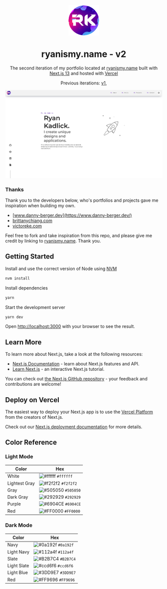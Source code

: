 <div align="center">
  <img alt="Logo" src="https://raw.githubusercontent.com/rkadlick/v2/main/public/logo.png" width="100" />
</div>
<h1 align="center">
  ryanismy.name - v2
</h1>
<p align="center">
  The second iteration of my portfolio located at <a href="https://ryanismy.name" target="_blank">ryanismy.name</a> built with <a href="https://nextjs.org/" target="_blank">Next.js 13</a> and hosted with <a href="https://vercel.com/" target="_blank">Vercel</a>
</p>
<p align="center">
  Previous iterations:
  <a href="https://github.com/rkadlick/rkadlick.github.io" target="_blank">v1</a>,
</p>

![demo](https://raw.githubusercontent.com/rkadlick/v2/main/app/images/screenshot.jpg)


### Thanks

Thank you to the developers below, who's portfolios and projects gave me inspiration when building my own.
- [www.danny-berger.dev](https://www.danny-berger.dev/)
- [brittanychiang.com](https://brittanychiang.com)
- [victoreke.com](https://victoreke.com/)

Feel free to fork and take inspiration from this repo, and please give me credit by linking to [ryanismy.name](https://ryanismy.name). Thank you.

## Getting Started

Install and use the correct version of Node using [NVM](https://github.com/nvm-sh/nvm)

   ```sh
   nvm install
   ```

Install dependencies

   ```sh
   yarn
   ```

Start the development server

   ```sh
   yarn dev
   ```

Open [http://localhost:3000](http://localhost:3000) with your browser to see the result.


## Learn More

To learn more about Next.js, take a look at the following resources:

- [Next.js Documentation](https://nextjs.org/docs) - learn about Next.js features and API.
- [Learn Next.js](https://nextjs.org/learn) - an interactive Next.js tutorial.

You can check out [the Next.js GitHub repository](https://github.com/vercel/next.js/) - your feedback and contributions are welcome!

## Deploy on Vercel

The easiest way to deploy your Next.js app is to use the [Vercel Platform](https://vercel.com/new?utm_medium=default-template&filter=next.js&utm_source=create-next-app&utm_campaign=create-next-app-readme) from the creators of Next.js.

Check out our [Next.js deployment documentation](https://nextjs.org/docs/deployment) for more details.


## Color Reference

### Light Mode

| Color          | Hex                                                                |
| -------------- | ------------------------------------------------------------------ |
| White          | ![#ffffff](https://via.placeholder.com/10/ffffff?text=+) `#ffffff` |
| Lightest Gray  | ![#f2f2f2](https://via.placeholder.com/10/f2f2f2?text=+) `#f2f2f2` |
| Gray           | ![#505050](https://via.placeholder.com/10/505050?text=+) `#505050` |
| Dark Gray      | ![#292929](https://via.placeholder.com/10/292929?text=+) `#292929` |
| Purple         | ![#6904CE](https://via.placeholder.com/10/6904CE?text=+) `#6904CE` |
| Red            | ![#FF0000](https://via.placeholder.com/10/FF0000?text=+) `#FF0000` |


### Dark Mode

| Color          | Hex                                                                |
| -------------- | ------------------------------------------------------------------ |
| Navy           | ![#0a192f](https://via.placeholder.com/10/0a192f?text=+) `#0a192f` |
| Light Navy     | ![#112a4f](https://via.placeholder.com/10/112a4f?text=+) `#112a4f` |
| Slate          | ![#B2B7C4](https://via.placeholder.com/10/B2B7C4?text=+) `#B2B7C4` |
| Light Slate    | ![#ccd6f6](https://via.placeholder.com/10/ccd6f6?text=+) `#ccd6f6` |
| Light Blue     | ![#3DD9E7](https://via.placeholder.com/10/3DD9E7?text=+) `#3DD9E7` |
| Red            | ![#FF9696](https://via.placeholder.com/10/FF9696?text=+) `#FF9696` |

